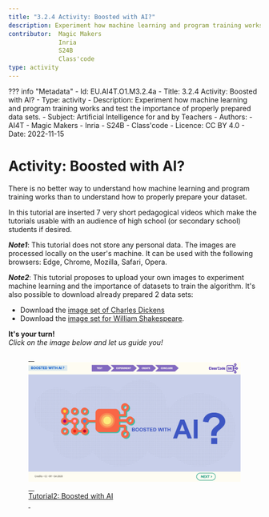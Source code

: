 ```yaml
---
title: "3.2.4 Activity: Boosted with AI?"
description: Experiment how machine learning and program training works and test the importance of properly prepared data sets.
contributor:  Magic Makers
              Inria
              S24B
              Class'code     
type: activity
---
```

??? info "Metadata"
    - Id: EU.AI4T.O1.M3.2.4a
    - Title: 3.2.4 Activity: Boosted with AI?
    - Type: activity
    - Description: Experiment how machine learning and program training works and test the importance of properly prepared data sets.
    - Subject: Artificial Intelligence for and by Teachers
    - Authors:
        - AI4T 
        - Magic Makers
        - Inria
        - S24B
        - Class'code
    - Licence: CC BY 4.0
    - Date: 2022-11-15


# Activity: Boosted with AI?
There is no better way to understand how machine learning and program training works than to understand how to properly prepare your dataset.

In this tutorial are inserted 7 very short pedagogical videos which make the tutorials usable with an audience of high school (or secondary school) students if desired.

**_Note1_**: This tutorial does not store any personal data. The images are processed locally on the user's machine. It can be used with the following browsers: Edge, Chrome, Mozilla, Safari, Opera.

**_Note2_**: This tutorial proposes to upload your own images to experiment machine learning and the importance of datasets to train the algorithm. It's also possible to download already prepared 2 data sets:  
- Download the [image set of Charles Dickens](Images/Images-set-of-Charles-Dickens.zip)  
- Download the [image set for William Shakespeare](Images/Images-set-of-William-Shakespear.zip).


**It's your turn!**  
_Click on the image below and let us guide you!_

<a href="https://pixees.fr/classcodeiai/app/tuto2?lang=en" target="_blank"><figure> 
  <img src="Images/Tuto-M2-BoostedIA-EN.png" /> 
  <figcaption> Tutorial2: Boosted with AI </figcaption> 
</figure></a>
